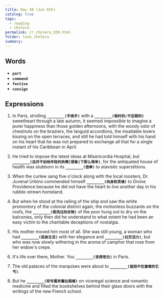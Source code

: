 ```yaml
---
title: Day 30 (Jun 6th)
catalog: true
tags: 
  - reading
  - cholera
permalink: /r_cholera_d30.html
folder: love_cholera
summary: 
---
```


## Words

-   <b data-toggle="tooltip" data-original-title="{{site.data.glossary.part}}">`part`</b>
-   <b data-toggle="tooltip" data-original-title="{{site.data.glossary.commend}}">`commend`</b>
-   <b data-toggle="tooltip" data-original-title="{{site.data.glossary.festive}}">`festive`</b>
-   <b data-toggle="tooltip" data-original-title="{{site.data.glossary.consign}}">`consign`</b>


## Expressions

1.  In Paris, strolling <b data-toggle="tooltip" data-original-title="{{site.data.answers.30_a}}">`________(手挽手)`</b> with a <b data-toggle="tooltip" data-original-title="{{site.data.answers.30_a2}}">`________(临时的/不定期的)`</b> sweetheart through a late autumn, it seemed impossible to imagine a purer happiness than those golden afternoons, with the woody odor of chestnuts on the braziers, the languid accordions, the insatiable lovers kissing on the open terraces, and still he had told himself with his hand on his heart that he was not prepared to exchange all that for a single instant of his Caribbean in April.

2.  He tried to impose the latest ideas at Misericordia Hospital, but <b data-toggle="tooltip" data-original-title="{{site.data.answers.30_b}}">`________(这并不如他年轻的热情[想象]下那么简单)`</b>, for the antiquated house of health was stubborn in its <b data-toggle="tooltip" data-original-title="{{site.data.answers.30_b2}}">`________(信奉)`</b> to atavistic superstitions.

3.  When the curlew sang five o'clock along with the local roosters, Dr. Juvenal Urbino commended himself <b data-toggle="tooltip" data-original-title="{{site.data.answers.30_c}}">`________(肉身和灵魂)`</b> to Divine Providence because he did not have the heart to live another day in his rubble-strewn homeland.

4.  But when he stood at the railing of the ship and saw the white promontory of the colonial district again, the motionless buzzards on the roofs, the <b data-toggle="tooltip" data-original-title="{{site.data.answers.30_d}}">`________(刚洗过的衣物)`</b> of the poor hung out to dry on the balconies, only then did he understand to what extent he had been an easy victim to the charitable deceptions of nostalgia.

5.  His mother moved him most of all. She was still young, a woman who had <b data-toggle="tooltip" data-original-title="{{site.data.answers.30_e}}">`________(投身生活)`</b> with her elegance and <b data-toggle="tooltip" data-original-title="{{site.data.answers.30_e2}}">`________(社交活力)`</b>, but who was now slowly withering in the aroma of camphor that rose from her widow's crepe. 

6.  It's life over there, Mother. You <b data-toggle="tooltip" data-original-title="{{site.data.answers.30_f}}">`________(变得苍白)`</b> in Paris.

7.  The old palaces of the marquises were about to <b data-toggle="tooltip" data-original-title="{{site.data.answers.30_g}}">`________(抵挡不住激增的乞丐)`</b>.

8.  But he <b data-toggle="tooltip" data-original-title="{{site.data.answers.30_h}}">`________(将专著弃置在阁楼)`</b> on viceregal science and romantic medicine and filled the bookshelves behind their glass doors with the writings of the new French school.

